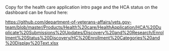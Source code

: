Copy for the health care application intro page and the HCA status on the dashboard can be found here:

https://github.com/department-of-veterans-affairs/vets.gov-team/blob/master/Products/Health%20care/HealthApplication/HCA%20Duplicate%20Submissions%20Updates/Discovery%20and%20Research/Enrollment%20Status%20Discovery/HC%20Enrollment%20Categories%20and%20Display%20Text.xlsx

